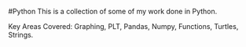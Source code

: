 #Python
This is a collection of some of my work done in Python.

Key Areas Covered: Graphing, PLT, Pandas, Numpy, Functions, Turtles, Strings.
